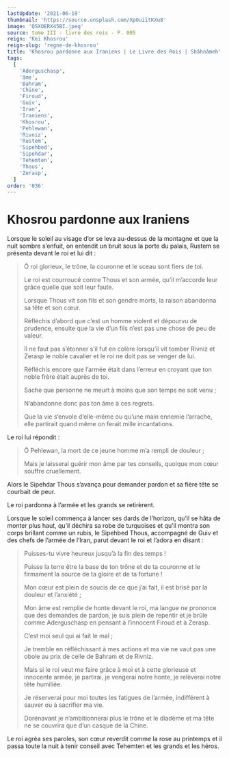 ```yaml
---
lastUpdate: '2021-06-19'
thumbnail: 'https://source.unsplash.com/XpOuiitKXu8'
image: 'QSXOERX45BI.jpeg'
source: tome III - livre des rois - P. 005
reign: 'Keï Khosrou'
reign-slug: 'regne-de-khosrou'
title: 'Khosrou pardonne aux Iraniens | Le Livre des Rois | Shâhnâmeh'
tags:
  [
    'Aderguschasp',
    'âme',
    'Bahram',
    'Chine',
    'Firoud',
    'Guiv',
    'Iran',
    'Iraniens',
    'Khosrou',
    'Pehlewan',
    'Rivniz',
    'Rustem',
    'Sipehbed',
    'Sipehdar',
    'Tehemten',
    'Thous',
    'Zerasp',
  ]
order: '036'
---
```


# Khosrou pardonne aux Iraniens

Lorsque le soleil au visage d’or se leva au-dessus de la montagne et que la nuit sombre s’enfuit, on entendit un bruit sous la porte du palais, Rustem se présenta devant le roi et lui dit :

> Ô roi glorieux, le trône, la couronne et le sceau sont fiers de toi.
>
> Le roi est courroucé contre Thous et son armée, qu’il m’accorde leur grâce quelle que soit leur faute.
>
> Lorsque Thous vit son fils et son gendre morts, la raison abandonna sa tête et son cœur.
>
> Réfléchis d’abord que c’est un homme violent et dépourvu de prudence, ensuite que la vie d’un fils n’est pas une chose de peu de valeur.
>
> Il ne faut pas s’étonner s’il fut en colère lorsqu’il vit tomber Rivniz et Zerasp le noble cavalier et le roi ne doit pas se venger de lui.
>
> Réfléchis encore que l’armée était dans l’erreur en croyant que ton noble frère était auprès de toi.
>
> Sache que personne ne meurt à moins que son temps ne soit venu ;
>
> N’abandonne donc pas ton âme à ces regrets.
>
> Que la vie s’envole d’elle-même ou qu’une main ennemie l’arrache, elle partirait quand même on ferait mille incantations.

Le roi lui répondit :

> Ô Pehlewan, la mort de ce jeune homme m’a rempli de douleur ;
>
> Mais je laisserai guérir mon âme par tes conseils, quoique mon cœur souffre cruellement.

Alors le Sipehdar Thous s’avança pour demander pardon et sa fière tête se courbait de peur.

Le roi pardonna à l’armée et les grands se retirèrent.

Lorsque le soleil commença à lancer ses dards de l’horizon, qu’il se hâta de monter plus haut, qu’il déchira sa robe de turquoises et qu’il montra son corps brillant comme un rubis, le Sipehbed Thous, accompagné de Guiv et des chefs de l’armée de l’Iran, parut devant le roi et l’adora en disant :

> Puisses-tu vivre heureux jusqu’à la fin des temps !
>
> Puisse la terre être la base de ton trône et de ta couronne et le firmament la source de ta gloire et de ta fortune !
>
> Mon cœur est plein de soucis de ce que j’ai fait, il est brisé par la douleur et l’anxiété ;
>
> Mon âme est remplie de honte devant le roi, ma langue ne prononce que des demandes de pardon, je suis plein de repentir et je brûle comme Aderguschasp en pensant à l’innocent Firoud et à Zerasp.
>
> C’est moi seul qui ai fait le mal ;
>
> Je tremble en réfléchissant à mes actions et ma vie ne vaut pas une obole au prix de celle de Bahram et de Rivniz.
>
> Mais si le roi veut me faire grâce à moi et à cette glorieuse et innocente armée, je partirai, je vengerai notre honte, je relèverai notre tête humiliée.
>
> Je réserverai pour moi toutes les fatigues de l’armée, indifférent à sauver ou à sacrifier ma vie.
>
> Dorénavant je n’ambitionnerai plus le trône et le diadème et ma tête ne se couvrira que d’un casque de la Chine.

Le roi agréa ses paroles, son cœur reverdit comme la rose au printemps et il passa toute la nuit à tenir conseil avec Tehemten et les grands et les héros.
